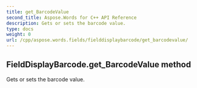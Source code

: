 ```yaml
---
title: get_BarcodeValue
second_title: Aspose.Words for C++ API Reference
description: Gets or sets the barcode value. 
type: docs
weight: 0
url: /cpp/aspose.words.fields/fielddisplaybarcode/get_barcodevalue/
---
```

## FieldDisplayBarcode.get_BarcodeValue method


Gets or sets the barcode value.


